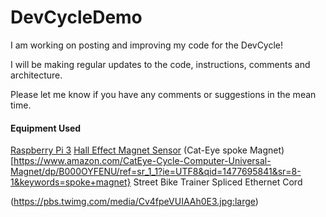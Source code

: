 # DevCycleDemo
I am working on posting and improving my code for the DevCycle!

I will be making regular updates to the code, instructions, comments and architecture.

Please let me know if you have any comments or suggestions in the mean time.

#### Equipment Used
[Raspberry Pi 3](https://www.raspberrypi.org/products/raspberry-pi-3-model-b/)
[Hall Effect Magnet Sensor](https://www.amazon.com/SunFounder-Switch-Sensor-Arduino-Raspberry/dp/B013G5N03O/ref=sr_1_16?ie=UTF8&qid=1477695739&sr=8-16&keywords=hall+effect+sensor)
(Cat-Eye spoke Magnet)[https://www.amazon.com/CatEye-Cycle-Computer-Universal-Magnet/dp/B000OYFENU/ref=sr_1_1?ie=UTF8&qid=1477695841&sr=8-1&keywords=spoke+magnet}
Street Bike
Trainer
Spliced Ethernet Cord

(https://pbs.twimg.com/media/Cv4fpeVUIAAh0E3.jpg:large)
